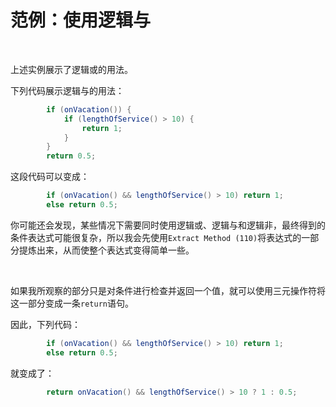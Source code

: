 # 范例：使用逻辑与

<br>

上述实例展示了逻辑或的用法。

下列代码展示逻辑与的用法：

```java
        if (onVacation()) {
            if (lengthOfService() > 10) {
                return 1;
            }
        }
        return 0.5;
```

这段代码可以变成：

```java
        if (onVacation() && lengthOfService() > 10) return 1;
        else return 0.5;
```

你可能还会发现，某些情况下需要同时使用逻辑或、逻辑与和逻辑非，最终得到的条件表达式可能很复杂，所以我会先使用`Extract Method (110)`将表达式的一部分提炼出来，从而使整个表达式变得简单一些。

<br>

如果我所观察的部分只是对条件进行检查并返回一个值，就可以使用三元操作符将这一部分变成一条`return`语句。

因此，下列代码：

```java
        if (onVacation() && lengthOfService() > 10) return 1;
        else return 0.5;
```

就变成了：

```java
        return onVacation() && lengthOfService() > 10 ? 1 : 0.5;
```



<br>

